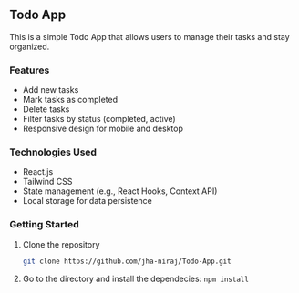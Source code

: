 ## Todo App

This is a simple Todo App that allows users to manage their tasks and stay organized.

### Features

- Add new tasks
- Mark tasks as completed
- Delete tasks
- Filter tasks by status (completed, active)
- Responsive design for mobile and desktop

### Technologies Used

- React.js
- Tailwind CSS
- State management (e.g., React Hooks, Context API)
- Local storage for data persistence

### Getting Started

1. Clone the repository
   ```bash
   git clone https://github.com/jha-niraj/Todo-App.git

2. Go to the directory and install the dependecies:
   ```npm install```
